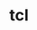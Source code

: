 ---
title: "tcl"
layout: cache
categories: [package, develop]
meta: {"versions": ["8.6.12"], "compilers": ["clang@7.0.0", "gcc@7.5.0"]}
spec_files: 
 - spec-0.json
 - spec-1.json
 - spec-2.json
spec_names:
 - 'tcl@8.6.12%gcc@7.5.0 arch=linux-ubuntu18.04-x86_64 ^zlib@1.2.12%gcc@7.5.0+optimize+pic+shared patches=0d38234 arch=linux-ubuntu18.04-x86_64'
 - 'tcl@8.6.12%gcc@7.5.0 arch=linux-ubuntu18.04-x86_64 ^zlib@1.2.8%gcc@7.5.0 cppflags="-O3" +optimize+pic+shared arch=linux-ubuntu18.04-x86_64'
 - 'tcl@8.6.12%clang@7.0.0 arch=linux-ubuntu18.04-x86_64 ^zlib@1.2.8%clang@7.0.0+optimize+pic+shared arch=linux-ubuntu18.04-x86_64'
---